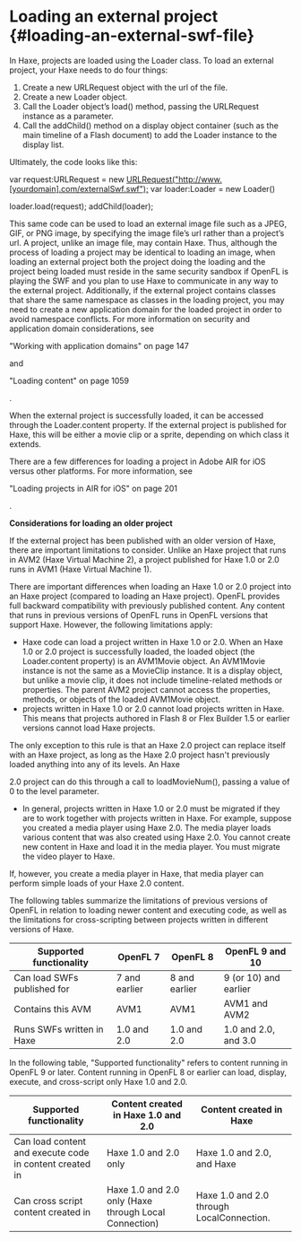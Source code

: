 # Loading an external project {#loading-an-external-swf-file}

In Haxe, projects are loaded using the Loader class. To load an external project, your Haxe needs to do four things:

1.  Create a new URLRequest object with the url of the file.
2.  Create a new Loader object.
3.  Call the Loader object’s load() method, passing the URLRequest instance as a parameter.
4.  Call the addChild() method on a display object container (such as the main timeline of a Flash document) to add the Loader instance to the display list.

Ultimately, the code looks like this:

var request:URLRequest = new [URLRequest(&quot;http://www.[yourdomain].com/externalSwf.swf&quot;);](http://www/) var loader:Loader = new Loader()

loader.load(request); addChild(loader);

This same code can be used to load an external image file such as a JPEG, GIF, or PNG image, by specifying the image file’s url rather than a project’s url. A project, unlike an image file, may contain Haxe. Thus, although the process of loading a project may be identical to loading an image, when loading an external project both the project doing the loading and the project being loaded must reside in the same security sandbox if OpenFL is playing the SWF and you plan to use Haxe to communicate in any way to the external project. Additionally, if the external project contains classes that share the same namespace as classes in the loading project, you may need to create a new application domain for the loaded project in order to avoid namespace conflicts. For more information on security and application domain considerations, see

"Working with application domains" on page 147

and

"Loading content" on page 1059

.

When the external project is successfully loaded, it can be accessed through the Loader.content property. If the external project is published for Haxe, this will be either a movie clip or a sprite, depending on which class it extends.

There are a few differences for loading a project in Adobe AIR for iOS versus other platforms. For more information, see

"Loading projects in AIR for iOS" on page 201

.

**Considerations for loading an older project**

If the external project has been published with an older version of Haxe, there are important limitations to consider. Unlike an Haxe project that runs in AVM2 (Haxe Virtual Machine 2), a project published for Haxe 1.0 or 2.0 runs in AVM1 (Haxe Virtual Machine 1).

There are important differences when loading an Haxe 1.0 or 2.0 project into an Haxe project (compared to loading an Haxe project). OpenFL provides full backward compatibility with previously published content. Any content that runs in previous versions of OpenFL runs in OpenFL versions that support Haxe\. However, the following limitations apply:

*   Haxe code can load a project written in Haxe 1.0 or 2.0\. When an Haxe 1.0 or 2.0 project is successfully loaded, the loaded object (the Loader.content property) is an AVM1Movie object. An AVM1Movie instance is not the same as a MovieClip instance. It is a display object, but unlike a movie clip, it does not include timeline-related methods or properties. The parent AVM2 project cannot access the properties, methods, or objects of the loaded AVM1Movie object.
*   projects written in Haxe 1.0 or 2.0 cannot load projects written in Haxe\. This means that projects authored in Flash 8 or Flex Builder 1.5 or earlier versions cannot load Haxe projects.

The only exception to this rule is that an Haxe 2.0 project can replace itself with an Haxe project, as long as the Haxe 2.0 project hasn&#039;t previously loaded anything into any of its levels. An Haxe

2.0 project can do this through a call to loadMovieNum(), passing a value of 0 to the level parameter.

*   In general, projects written in Haxe 1.0 or 2.0 must be migrated if they are to work together with projects written in Haxe\. For example, suppose you created a media player using Haxe 2.0\. The media player loads various content that was also created using Haxe 2.0\. You cannot create new content in Haxe and load it in the media player. You must migrate the video player to Haxe.

If, however, you create a media player in Haxe, that media player can perform simple loads of your Haxe 2.0 content.

The following tables summarize the limitations of previous versions of OpenFL in relation to loading newer content and executing code, as well as the limitations for cross-scripting between projects written in different versions of Haxe.

| **Supported functionality** | **OpenFL 7** | **OpenFL 8** | **OpenFL 9 and 10** |
| --- | --- | --- | --- |
| Can load SWFs published for | 7 and earlier | 8 and earlier | 9 (or 10) and earlier |
| Contains this AVM | AVM1 | AVM1 | AVM1 and AVM2 |
| Runs SWFs written in Haxe | 1.0 and 2.0 | 1.0 and 2.0 | 1.0 and 2.0, and 3.0 |

In the following table, "Supported functionality" refers to content running in OpenFL 9 or later. Content running in OpenFL 8 or earlier can load, display, execute, and cross-script only Haxe 1.0 and 2.0.

| **Supported functionality** | **Content created in Haxe 1.0 and 2.0** | **Content created in Haxe** |
| --- | --- | --- |
| Can load content and execute code in content created in | Haxe 1.0 and 2.0 only | Haxe 1.0 and 2.0, and Haxe |
| Can cross script content created in | Haxe 1.0 and 2.0 only (Haxe through Local Connection) | Haxe 1.0 and 2.0 through LocalConnection. |